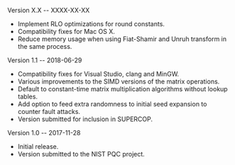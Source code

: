 Version X.X -- XXXX-XX-XX

* Implement RLO optimizations for round constants.
* Compatibility fixes for Mac OS X.
* Reduce memory usage when using Fiat-Shamir and Unruh transform in the same process.

Version 1.1 -- 2018-06-29

* Compatibility fixes for Visual Studio, clang and MinGW.
* Various improvements to the SIMD versions of the matrix operations.
* Default to constant-time matrix multiplication algorithms without lookup tables.
* Add option to feed extra randomness to initial seed expansion to counter fault attacks.
* Version submitted for inclusion in SUPERCOP.

Version 1.0 -- 2017-11-28

* Initial release.
* Version submitted to the NIST PQC project.
